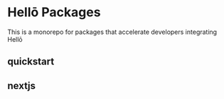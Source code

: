 # Hellō Packages

This is a monorepo for packages that accelerate developers integrating Hellō

## quickstart


## nextjs

